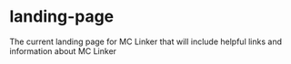 # landing-page
The current landing page for MC Linker that will include helpful links and information about MC Linker
